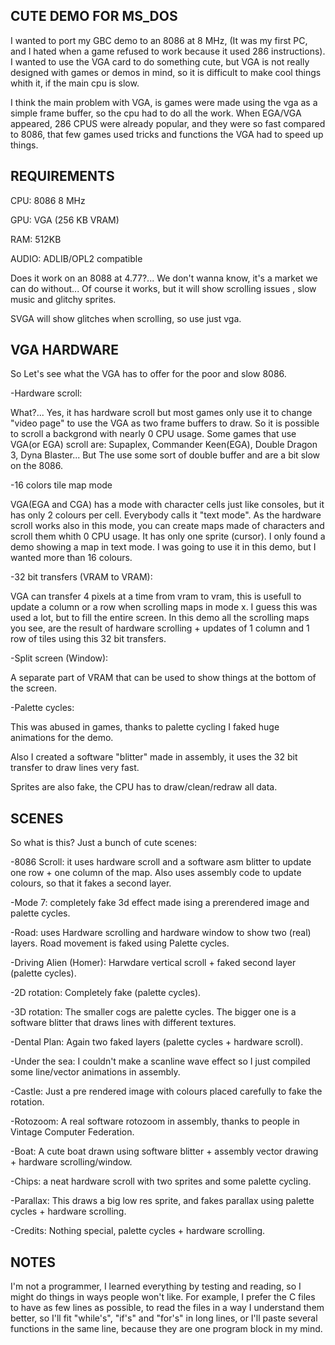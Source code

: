 CUTE DEMO FOR MS_DOS
--------------------

I wanted to port my GBC demo to an 8086 at 8 MHz, (It was my first PC, and I hated when a game refused to work because it used 286 instructions). 
I wanted to use the VGA card to do something cute, but VGA is not really designed with games or demos in mind, so it is difficult to make cool things whith it, if the main cpu is slow.

I think the main problem with VGA, is games were made using the vga as a simple frame buffer, so the cpu had to do all the work. When EGA/VGA appeared, 286 CPUS were already popular, and they were so fast compared to 8086, that few games used tricks and functions the VGA had to speed up things. 

REQUIREMENTS
------------

CPU: 8086 8 MHz

GPU: VGA (256 KB VRAM)

RAM: 512KB

AUDIO: ADLIB/OPL2 compatible

Does it work on an 8088 at 4.77?... We don't wanna know, it's a market we can do without... Of course it works, but it will show scrolling issues , slow music and glitchy sprites.

SVGA will show glitches when scrolling, so use just vga.

VGA HARDWARE
------------

So Let's see what the VGA has to offer for the poor and slow 8086.

  -Hardware scroll:

What?... Yes, it has hardware scroll but most games only use it to change "video page" to use the VGA as two frame buffers to draw. So it is possible to scroll a backgrond with nearly 0 CPU usage. 
Some games that use VGA(or EGA) scroll are: Supaplex, Commander Keen(EGA), Double Dragon 3, Dyna Blaster... But The use some sort of double buffer and are a bit slow on the 8086.

  -16 colors tile map mode

VGA(EGA and CGA) has a mode with character cells just like consoles, but it has only 2 colours per cell. Everybody calls it "text mode". As the hardware scroll works also in this mode, you can create maps made of characters and scroll them whith 0 CPU usage. It has only one sprite (cursor). I only found a demo showing a map in text mode. I was going to use it in this demo, but I wanted more than 16 colours. 

  -32 bit transfers (VRAM to VRAM):

VGA can transfer 4 pixels at a time from vram to vram, this is usefull to update a column or a row when scrolling maps in mode x. I guess this was used a lot, but to fill the entire screen. In this demo all the scrolling maps you see, are the result of hardware scrolling + updates of 1 column and 1 row of tiles using this 32 bit transfers.

  -Split screen (Window):

A separate part of VRAM that can be used to show things at the bottom of the screen.

  -Palette cycles:

This was abused in games, thanks to palette cycling I faked huge animations for the demo.

Also I created a software "blitter" made in assembly, it uses the 32 bit transfer to draw lines very fast.

Sprites are also fake, the CPU has to draw/clean/redraw all data.

SCENES
------

So what is this? Just a bunch of cute scenes:

  -8086 Scroll: it uses hardware scroll and a software asm blitter to update one row + one column of the map.
  Also uses assembly code to update colours, so that it fakes a second layer.
  
  -Mode 7: completely fake 3d effect made ising a prerendered image and palette cycles.
  
  -Road: uses Hardware scrolling and hardware window to show two (real) layers. Road movement is faked using Palette cycles.
  
  -Driving Alien (Homer): Harwdare vertical scroll + faked second layer (palette cycles).
  
  -2D rotation: Completely fake (palette cycles).
  
  -3D rotation: The smaller cogs are palette cycles. The bigger one is a software blitter that draws lines with different textures.
  
  -Dental Plan: Again two faked layers (palette cycles + hardware scroll).
  
  -Under the sea: I couldn't make a scanline wave effect so I just compiled some line/vector animations in assembly.
  
  -Castle: Just a pre rendered image with colours placed carefully to fake the rotation.
  
  -Rotozoom: A real software rotozoom in assembly, thanks to people in Vintage Computer Federation.
 
  -Boat: A cute boat drawn using software blitter + assembly vector drawing + hardware scrolling/window. 

  -Chips: a neat hardware scroll with two sprites and some palette cycling.
  
  -Parallax: This draws a big low res sprite, and fakes parallax using palette cycles + hardware scrolling.
  
  -Credits: Nothing special, palette cycles + hardware scrolling.


NOTES
-----

I'm not a programmer, I learned everything by testing and reading, so I might do things in ways people won't like. For example, I prefer the C files to have as few lines as possible, to read the files in a way I understand them better, so I'll fit "while's", "if's" and "for's" in long lines, or I'll paste several functions in the same line, because they are one program block in my mind.
